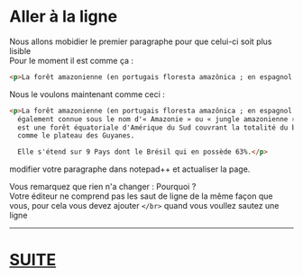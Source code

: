 # Aller à la ligne

Nous allons mobidier le premier paragraphe pour que celui-ci soit plus lisible  
Pour le moment il est comme ça :

````html
<p>La forêt amazonienne (en portugais floresta amazônica ; en espagnol selva amazónica ; en anglais Amazon rainforest), également connue sous le nom d'« Amazonie » ou « jungle amazonienne », est une forêt équatoriale d'Amérique du Sud couvrant la totalité du bassin versant du fleuve Amazone ainsi que des zones périphériques comme le plateau des Guyanes. Elle s'étend sur 9 Pays dont le Brésil qui en possède 63%.</p>
````
Nous le voulons maintenant comme ceci :

````html
<p>La forêt amazonienne (en portugais floresta amazônica ; en espagnol selva amazónica ; en anglais Amazon rainforest),  
  également connue sous le nom d'« Amazonie » ou « jungle amazonienne »,   
  est une forêt équatoriale d'Amérique du Sud couvrant la totalité du bassin versant du fleuve Amazone ainsi que des zones périphériques    
  comme le plateau des Guyanes. 

  Elle s'étend sur 9 Pays dont le Brésil qui en possède 63%.</p>
````
modifier votre paragraphe dans notepad++ et actualiser la page.  
  
Vous remarquez que rien n'a changer : Pourquoi ?  
Votre éditeur ne comprend pas les saut de ligne de la même façon que vous, pour cela vous devez ajouter ````</br>```` quand vous voullez sautez une ligne
  
---
# [SUITE](./IMAGE.md)
